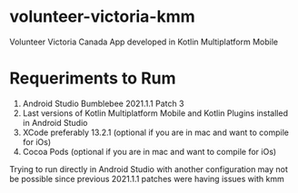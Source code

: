 # volunteer-victoria-kmm
Volunteer Victoria Canada App developed in Kotlin Multiplatform Mobile

# Requeriments to Rum

1. Android Studio Bumblebee 2021.1.1 Patch 3
2. Last versions of Kotlin Multiplatform Mobile and Kotlin Plugins installed in Android Studio
3. XCode preferably 13.2.1 (optional if you are in mac and want to compile for iOs)
4. Cocoa Pods (optional if you are in mac and want to compile for iOs)

Trying to run directly in Android Studio with another configuration may not be possible since previous 2021.1.1 patches were having issues with kmm
